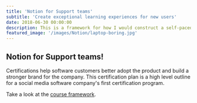 ```yaml
---
title: 'Notion for Support teams'
subtitle: 'Create exceptional learning experiences for new users'
date: 2018-06-30 00:00:00
description: This is a framework for how I would construct a self-paced online course to teach Support teams how to use Notion.
featured_image: '/images/Notion/laptop-boring.jpg'
---
```




## Notion for Support teams! 

Certifications help software customers better adopt the product and build a stronger brand for the company. This certification plan is a high level outline for a social media software company's first certification program.

Take a look at the [course framework](assets/Notion-for-Support-Teams.pdf).



